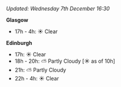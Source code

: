 *Updated: Wednesday 7th December 16:30*

**Glasgow**

* 17h - 4h: :sunny: Clear

**Edinburgh**

* 17h: :sunny: Clear
* 18h - 20h: :partly_sunny: Partly Cloudy [:sunny: as of 10h]
* 21h: :partly_sunny: Partly Cloudy
* 22h - 4h: :sunny: Clear
